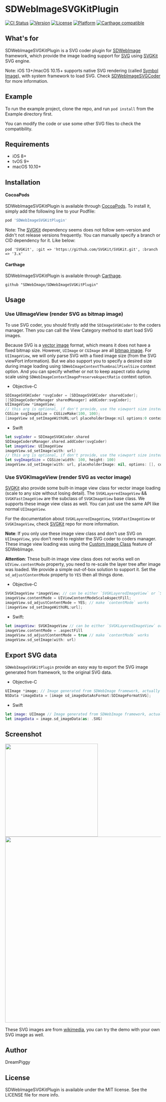 # SDWebImageSVGKitPlugin

[![CI Status](https://img.shields.io/travis/SDWebImage/SDWebImageSVGKitPlugin.svg?style=flat)](https://travis-ci.org/SDWebImage/SDWebImageSVGKitPlugin)
[![Version](https://img.shields.io/cocoapods/v/SDWebImageSVGKitPlugin.svg?style=flat)](https://cocoapods.org/pods/SDWebImageSVGKitPlugin)
[![License](https://img.shields.io/cocoapods/l/SDWebImageSVGKitPlugin.svg?style=flat)](https://cocoapods.org/pods/SDWebImageSVGKitPlugin)
[![Platform](https://img.shields.io/cocoapods/p/SDWebImageSVGKitPlugin.svg?style=flat)](https://cocoapods.org/pods/SDWebImageSVGKitPlugin)
[![Carthage compatible](https://img.shields.io/badge/Carthage-compatible-4BC51D.svg?style=flat)](https://github.com/SDWebImage/SDWebImageSVGKitPlugin)


## What's for
SDWebImageSVGKitPlugin is a SVG coder plugin for [SDWebImage](https://github.com/rs/SDWebImage/) framework, which provide the image loading support for [SVG](https://en.wikipedia.org/wiki/Scalable_Vector_Graphics) using [SVGKit](https://github.com/SVGKit/SVGKit) SVG engine.

Note: iOS 13+/macOS 10.15+ supports native SVG rendering (called [Symbol Image](https://developer.apple.com/documentation/uikit/uiimage/configuring_and_displaying_symbol_images_in_your_ui/)), with system framework to load SVG. Check [SDWebImageSVGCoder](https://github.com/SDWebImage/SDWebImageSVGCoder) for more information.

## Example

To run the example project, clone the repo, and run `pod install` from the Example directory first.

You can modify the code or use some other SVG files to check the compatibility.

## Requirements

+ iOS 8+
+ tvOS 9+
+ macOS 10.10+

## Installation

#### CocoaPods

SDWebImageSVGKitPlugin is available through [CocoaPods](https://cocoapods.org). To install
it, simply add the following line to your Podfile:

```ruby
pod 'SDWebImageSVGKitPlugin'
```

Note: The [SVGKit](https://github.com/SVGKit/SVGKit) dependency seems does not follow sem-version and didn't not release versions frequently. You can manually specify a branch or CID dependency for it. Like below:

```
pod 'SVGKit', :git => 'https://github.com/SVGKit/SVGKit.git', :branch => '3.x'
```

#### Carthage

SDWebImageSVGKitPlugin is available through [Carthage](https://github.com/Carthage/Carthage).

```
github "SDWebImage/SDWebImageSVGKitPlugin"
```

## Usage

### Use UIImageView (render SVG as bitmap image)

To use SVG coder, you should firstly add the `SDImageSVGKCoder` to the coders manager. Then you can call the View Category method to start load SVG images.

Because SVG is a [vector image](https://en.wikipedia.org/wiki/Vector_graphics) format, which means it does not have a fixed bitmap size. However, `UIImage` or `CGImage` are all [bitmap image](https://en.wikipedia.org/wiki/Raster_graphics). For `UIImageView`, we will only parse SVG with a fixed image size (from the SVG viewPort information). But we also support you to specify a desired size during image loading using `SDWebImageContextThumbnailPixelSize` context option. And you can specify whether or not to keep aspect ratio during scale using `SDWebImageContextImagePreserveAspectRatio` context option.

+ Objective-C

```objectivec
SDImageSVGKCoder *svgCoder = [SDImageSVGKCoder sharedCoder];
[[SDImageCodersManager sharedManager] addCoder:svgCoder];
UIImageView *imageView;
// this arg is optional, if don't provide, use the viewport size instead
CGSize svgImageSize = CGSizeMake(100, 100);
[imageView sd_setImageWithURL:url placeholderImage:nil options:0 context:@{SDWebImageContextThumbnailPixelSize : @(svgImageSize)];
```

+ Swift

```swift
let svgCoder = SDImageSVGKCoder.shared
SDImageCodersManager.shared.addCoder(svgCoder)
let imageView: UIImageView
imageView.sd_setImage(with: url)
// this arg is optional, if don't provide, use the viewport size instead
let svgImageSize = CGSize(width: 100, height: 100)
imageView.sd_setImage(with: url, placeholderImage: nil, options: [], context: [.imageThumbnailPixelSize : svgImageSize])
```

### Use SVGKImageView (render SVG as vector image)

[SVGKit](https://github.com/SVGKit/SVGKit) also provide some built-in image view class for vector image loading (scale to any size without losing detail). The `SVGKLayeredImageView` && `SVGKFastImageView` are the subclass of `SVGKImageView` base class. We supports these image view class as well. You can just use the same API like normal `UIImageView`.

For the documentation about `SVGKLayeredImageView`, `SVGKFastImageView` or `SVGKImageView`, check [SVGKit](https://github.com/SVGKit/SVGKit) repo for more information.

**Note**: If you only use these image view class and don't use SVG on `UIImageView`, you don't need to register the SVG coder to coders manager. These image view loading was using the [Custom Image Class](https://github.com/rs/SDWebImage/wiki/Advanced-Usage#customization) feature of SDWebImage.

**Attention**: These built-in image view class does not works well on `UIView.contentMode` property, you need to re-scale the layer tree after image was loaded. We provide a simple out-of-box solution to support it. Set the `sd_adjustContentMode` property to `YES` then all things done.

+ Objective-C

```objectivec
SVGKImageView *imageView; // can be either `SVGKLayeredImageView` or `SVGKFastImageView`
imageView.contentMode = UIViewContentModeScaleAspectFill;
imageView.sd_adjustContentMode = YES; // make `contentMode` works
[imageView sd_setImageWithURL:url];
```

+ Swift:

```swift
let imageView: SVGKImageView // can be either `SVGKLayeredImageView` or `SVGKFastImageView`
imageView.contentMode = .aspectFill
imageView.sd_adjustContentMode = true // make `contentMode` works
imageView.sd_setImage(with: url)
```

## Export SVG data

`SDWebImageSVGKitPlugin` provide an easy way to export the SVG image generated from framework, to the original SVG data.

+ Objective-C

```objectivec
UIImage *image; // Image generated from SDWebImage framework, actually a `SDSVGKImage` instance.
NSData *imageData = [image sd_imageDataAsFormat:SDImageFormatSVG];
```

+ Swift

```swift
let image: UIImage // Image generated from SDWebImage framework, actually a `SDSVGKImage` instance.
let imageData = image.sd_imageData(as: .SVG)
```

## Screenshot

<img src="https://raw.githubusercontent.com/SDWebImage/SDWebImageSVGKitPlugin/master/Example/Screenshot/SVGDemo.png" width="300" />
<img src="https://raw.githubusercontent.com/SDWebImage/SDWebImageSVGKitPlugin/master/Example/Screenshot/SVGDemo-macOS.png" width="600" />

These SVG images are from [wikimedia](https://commons.wikimedia.org/wiki/Main_Page), you can try the demo with your own SVG image as well.

## Author

DreamPiggy

## License

SDWebImageSVGKitPlugin is available under the MIT license. See the LICENSE file for more info.


